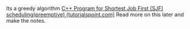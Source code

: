 Its a greedy algorithm 
[C++ Program for Shortest Job First (SJF) scheduling(preemptive) (tutorialspoint.com)](https://www.tutorialspoint.com/cplusplus-program-for-shortest-job-first-sjf-scheduling-preemptive)
Read more on this later and make the notes.
